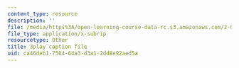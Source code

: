 ```yaml
---
content_type: resource
description: ''
file: /media/https%3A/open-learning-course-data-rc.s3.amazonaws.com/2-003sc-engineering-dynamics-fall-2011/ca46deb1750464a3d3a12dd8e92aed5a_3F4wlYR_3h8.srt
file_type: application/x-subrip
resourcetype: Other
title: 3play caption file
uid: ca46deb1-7504-64a3-d3a1-2dd8e92aed5a
---
```

